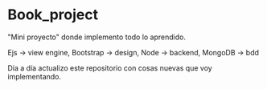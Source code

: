 # Book_project
"Mini proyecto" donde implemento todo lo aprendido.

Ejs -> view engine,
Bootstrap -> design,
Node -> backend,
MongoDB -> bdd

Día a día actualizo este repositorio con cosas nuevas que voy implementando.
